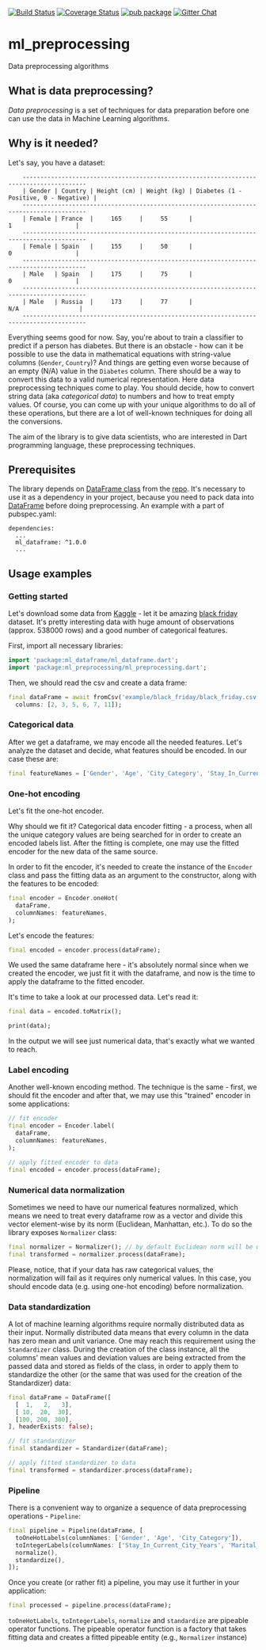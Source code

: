 [![Build Status](https://github.com/gyrdym/ml_preprocessing/workflows/CI%20pipeline/badge.svg)](https://github.com/gyrdym/ml_preprocessing/actions?query=branch%3Amaster+)
[![Coverage Status](https://coveralls.io/repos/github/gyrdym/ml_preprocessing/badge.svg)](https://coveralls.io/github/gyrdym/ml_preprocessing)
[![pub package](https://img.shields.io/pub/v/ml_preprocessing.svg)](https://pub.dartlang.org/packages/ml_preprocessing)
[![Gitter Chat](https://badges.gitter.im/gyrdym/gyrdym.svg)](https://gitter.im/gyrdym/)

# ml_preprocessing
Data preprocessing algorithms

## What is data preprocessing?
*Data preprocessing* is a set of techniques for data preparation before one can use the data in Machine Learning algorithms.

## Why is it needed?
Let's say, you have a dataset:

````
    ----------------------------------------------------------------------------------------
    | Gender | Country | Height (cm) | Weight (kg) | Diabetes (1 - Positive, 0 - Negative) |
    ----------------------------------------------------------------------------------------
    | Female | France  |     165     |     55      |                    1                  |
    ----------------------------------------------------------------------------------------
    | Female | Spain   |     155     |     50      |                    0                  |
    ----------------------------------------------------------------------------------------
    | Male   | Spain   |     175     |     75      |                    0                  |
    ----------------------------------------------------------------------------------------
    | Male   | Russia  |     173     |     77      |                   N/A                 |
    ----------------------------------------------------------------------------------------
````

Everything seems good for now. Say, you're about to train a classifier to predict if a person has diabetes. 
But there is an obstacle - how can it be possible to use the data in mathematical equations with string-value columns 
(`Gender`, `Country`)? And things are getting even worse because of an empty (N/A) value in the `Diabetes` column. There 
should be a way to convert this data to a valid numerical representation. Here data preprocessing techniques come to play. 
You should decide, how to convert string data (aka *categorical data*) to numbers and how to treat empty values. Of 
course, you can come up with your unique algorithms to do all of these operations, but there are a lot of well-known 
techniques for doing all the conversions.      

The aim of the library is to give data scientists, who are interested in Dart programming language, these preprocessing 
techniques.

## Prerequisites

The library depends on [DataFrame class](https://github.com/gyrdym/ml_dataframe/blob/master/lib/src/data_frame/data_frame.dart) 
from the [repo](https://github.com/gyrdym/ml_dataframe). It's necessary to use it as a dependency in your project,
because you need to pack data into [DataFrame](https://github.com/gyrdym/ml_dataframe/blob/master/lib/src/data_frame/data_frame.dart)
before doing preprocessing. An example with a part of pubspec.yaml:

````
dependencies:
  ...
  ml_dataframe: ^1.0.0
  ...
````

## Usage examples

### Getting started

Let's download some data from [Kaggle](https://www.kaggle.com) - let it be amazing [black friday](https://www.kaggle.com/datasets/sdolezel/black-friday) 
dataset. It's pretty interesting data with huge amount of observations (approx. 538000 rows) and a good number of 
categorical features.

First, import all necessary libraries:

````dart
import 'package:ml_dataframe/ml_dataframe.dart';
import 'package:ml_preprocessing/ml_preprocessing.dart';
````

Then, we should read the csv and create a data frame:

````dart
final dataFrame = await fromCsv('example/black_friday/black_friday.csv', 
  columns: [2, 3, 5, 6, 7, 11]);
````

### Categorical data

After we get a dataframe, we may encode all the needed features. Let's analyze the dataset and decide, what features 
should be encoded. In our case these are:

````dart
final featureNames = ['Gender', 'Age', 'City_Category', 'Stay_In_Current_City_Years', 'Marital_Status'];
````

### One-hot encoding

Let's fit the one-hot encoder. 

Why should we fit it? Categorical data encoder fitting - a process, when all the unique category values are being 
searched for in order to create an encoded labels list. After the fitting is complete, one may use the fitted encoder for 
the new data of the same source. 

In order to fit the encoder, it's needed to create the instance of the `Encoder` class and pass the fitting data as an 
argument to the constructor, along with the features to be encoded:

 
````dart
final encoder = Encoder.oneHot(
  dataFrame,
  columnNames: featureNames,
);

````

Let's encode the features:

````dart
final encoded = encoder.process(dataFrame);
````

We used the same dataframe here - it's absolutely normal since when we created the encoder, we just fit it with the 
dataframe, and now is the time to apply the dataframe to the fitted encoder.

It's time to take a look at our processed data. Let's read it:

````dart
final data = encoded.toMatrix();

print(data);
```` 

In the output we will see just numerical data, that's exactly what we wanted to reach.

### Label encoding

Another well-known encoding method. The technique is the same - first, we should fit the encoder and after that, we
may use this "trained" encoder in some applications:

````dart
// fit encoder
final encoder = Encoder.label(
  dataFrame,
  columnNames: featureNames,
);

// apply fitted encoder to data
final encoded = encoder.process(dataFrame);
````

### Numerical data normalization

Sometimes we need to have our numerical features normalized, which means we need to treat every dataframe row as a 
vector and divide this vector element-wise by its norm (Euclidean, Manhattan, etc.). To do so the library exposes
`Normalizer` class:

````dart
final normalizer = Normalizer(); // by default Euclidean norm will be used
final transformed = normalizer.process(dataFrame);
```` 

Please, notice, that if your data has raw categorical values, the normalization will fail as it requires only numerical 
values. In this case, you should encode data (e.g. using one-hot encoding) before normalization.

### Data standardization

A lot of machine learning algorithms require normally distributed data as their input. Normally distributed data 
means that every column in the data has zero mean and unit variance. One may reach this requirement using the 
`Standardizer` class. During the creation of the class instance, all the columns' mean values and deviation values are 
being extracted from the passed data and stored as fields of the class, in order to apply them to standardize the 
other (or the same that was used for the creation of the Standardizer) data:

````dart
final dataFrame = DataFrame([
  [  1,   2,   3],
  [ 10,  20,  30],
  [100, 200, 300],
], headerExists: false);

// fit standardizer
final standardizer = Standardizer(dataFrame);

// apply fitted standardizer to data
final transformed = standardizer.process(dataFrame);
````      

### Pipeline

There is a convenient way to organize a sequence of data preprocessing operations - `Pipeline`:

````dart
final pipeline = Pipeline(dataFrame, [
  toOneHotLabels(columnNames: ['Gender', 'Age', 'City_Category']),
  toIntegerLabels(columnNames: ['Stay_In_Current_City_Years', 'Marital_Status']),
  normalize(),
  standardize(),
]);
````

Once you create (or rather fit) a pipeline, you may use it further in your application:

````dart
final processed = pipeline.process(dataFrame);
````

`toOneHotLabels`, `toIntegerLabels`, `normalize` and `standardize` are pipeable operator functions. 
The pipeable operator function is a factory that takes fitting data and creates a fitted pipeable entity (e.g., 
`Normalizer` instance)  
